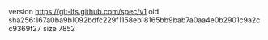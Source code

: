 version https://git-lfs.github.com/spec/v1
oid sha256:167a0ba9b1092bdfc229f1158eb18165bb9bab7a0aa4e0b2901c9a2cc9369f27
size 7852
